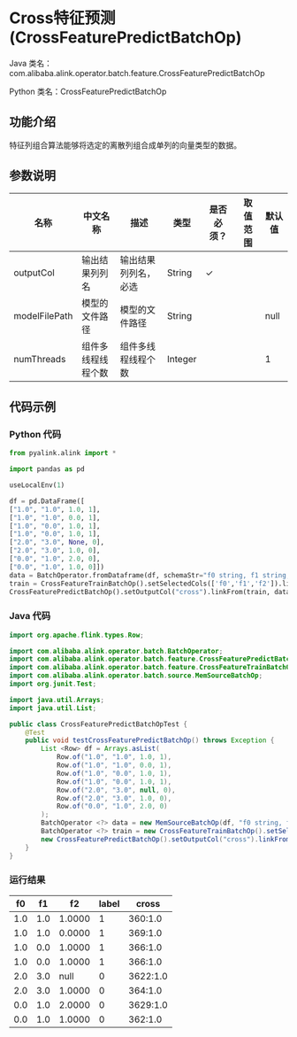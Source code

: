 # Cross特征预测 (CrossFeaturePredictBatchOp)
Java 类名：com.alibaba.alink.operator.batch.feature.CrossFeaturePredictBatchOp

Python 类名：CrossFeaturePredictBatchOp


## 功能介绍
特征列组合算法能够将选定的离散列组合成单列的向量类型的数据。

## 参数说明


| 名称 | 中文名称 | 描述 | 类型 | 是否必须？ | 取值范围 | 默认值 |
| --- | --- | --- | --- | --- | --- | --- |
| outputCol | 输出结果列列名 | 输出结果列列名，必选 | String | ✓ |  |  |
| modelFilePath | 模型的文件路径 | 模型的文件路径 | String |  |  | null |
| numThreads | 组件多线程线程个数 | 组件多线程线程个数 | Integer |  |  | 1 |


## 代码示例
### Python 代码
```python
from pyalink.alink import *

import pandas as pd

useLocalEnv(1)

df = pd.DataFrame([
["1.0", "1.0", 1.0, 1],
["1.0", "1.0", 0.0, 1],
["1.0", "0.0", 1.0, 1],
["1.0", "0.0", 1.0, 1],
["2.0", "3.0", None, 0],
["2.0", "3.0", 1.0, 0],
["0.0", "1.0", 2.0, 0],
["0.0", "1.0", 1.0, 0]])
data = BatchOperator.fromDataframe(df, schemaStr="f0 string, f1 string, f2 double, label bigint")
train = CrossFeatureTrainBatchOp().setSelectedCols(['f0','f1','f2']).linkFrom(data)
CrossFeaturePredictBatchOp().setOutputCol("cross").linkFrom(train, data).collectToDataframe()
```
### Java 代码
```java
import org.apache.flink.types.Row;

import com.alibaba.alink.operator.batch.BatchOperator;
import com.alibaba.alink.operator.batch.feature.CrossFeaturePredictBatchOp;
import com.alibaba.alink.operator.batch.feature.CrossFeatureTrainBatchOp;
import com.alibaba.alink.operator.batch.source.MemSourceBatchOp;
import org.junit.Test;

import java.util.Arrays;
import java.util.List;

public class CrossFeaturePredictBatchOpTest {
	@Test
	public void testCrossFeaturePredictBatchOp() throws Exception {
		List <Row> df = Arrays.asList(
			Row.of("1.0", "1.0", 1.0, 1),
			Row.of("1.0", "1.0", 0.0, 1),
			Row.of("1.0", "0.0", 1.0, 1),
			Row.of("1.0", "0.0", 1.0, 1),
			Row.of("2.0", "3.0", null, 0),
			Row.of("2.0", "3.0", 1.0, 0),
			Row.of("0.0", "1.0", 2.0, 0)
		);
		BatchOperator <?> data = new MemSourceBatchOp(df, "f0 string, f1 string, f2 double, label int");
		BatchOperator <?> train = new CrossFeatureTrainBatchOp().setSelectedCols("f0", "f1", "f2").linkFrom(data);
		new CrossFeaturePredictBatchOp().setOutputCol("cross").linkFrom(train, data).print();
	}
}
```

### 运行结果

f0|f1|f2|label|cross
--|--|--|-----|-----
1.0|1.0|1.0000|1|$36$0:1.0
1.0|1.0|0.0000|1|$36$9:1.0
1.0|0.0|1.0000|1|$36$6:1.0
1.0|0.0|1.0000|1|$36$6:1.0
2.0|3.0|null|0|$36$22:1.0
2.0|3.0|1.0000|0|$36$4:1.0
0.0|1.0|2.0000|0|$36$29:1.0
0.0|1.0|1.0000|0|$36$2:1.0
